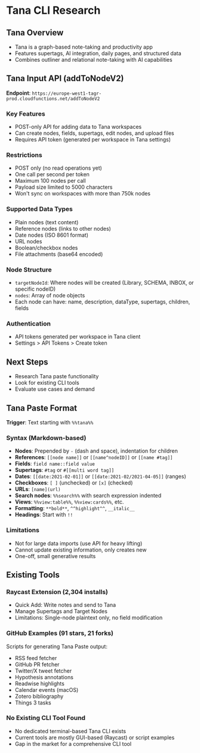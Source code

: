 # Tana CLI Research

## Tana Overview

- Tana is a graph-based note-taking and productivity app
- Features supertags, AI integration, daily pages, and structured data
- Combines outliner and relational note-taking with AI capabilities

## Tana Input API (addToNodeV2)

**Endpoint**: `https://europe-west1-tagr-prod.cloudfunctions.net/addToNodeV2`

### Key Features

- POST-only API for adding data to Tana workspaces
- Can create nodes, fields, supertags, edit nodes, and upload files
- Requires API token (generated per workspace in Tana settings)

### Restrictions

- POST only (no read operations yet)
- One call per second per token
- Maximum 100 nodes per call
- Payload size limited to 5000 characters
- Won't sync on workspaces with more than 750k nodes

### Supported Data Types

- Plain nodes (text content)
- Reference nodes (links to other nodes)
- Date nodes (ISO 8601 format)
- URL nodes
- Boolean/checkbox nodes
- File attachments (base64 encoded)

### Node Structure

- `targetNodeId`: Where nodes will be created (Library, SCHEMA, INBOX, or specific nodeID)
- `nodes`: Array of node objects
- Each node can have: name, description, dataType, supertags, children, fields

### Authentication

- API tokens generated per workspace in Tana client
- Settings > API Tokens > Create token

## Next Steps

- Research Tana paste functionality
- Look for existing CLI tools
- Evaluate use cases and demand

## Tana Paste Format

**Trigger**: Text starting with `%%tana%%`

### Syntax (Markdown-based)

- **Nodes**: Prepended by `-` (dash and space), indentation for children
- **References**: `[[node name]]` or `[[name^nodeID]]` or `[[name #tag]]`
- **Fields**: `field name::field value`
- **Supertags**: `#tag` or `#[[multi word tag]]`
- **Dates**: `[[date:2021-02-01]]` or `[[date:2021-02/2021-04-05]]` (ranges)
- **Checkboxes**: `[ ]` (unchecked) or `[x]` (checked)
- **URLs**: `[name](url)`
- **Search nodes**: `%%search%%` with search expression indented
- **Views**: `%%view:table%%`, `%%view:cards%%`, etc.
- **Formatting**: `**bold**`, `^^highlight^^`, `__italic__`
- **Headings**: Start with `!!`

### Limitations

- Not for large data imports (use API for heavy lifting)
- Cannot update existing information, only creates new
- One-off, small generative results

## Existing Tools

### Raycast Extension (2,304 installs)

- Quick Add: Write notes and send to Tana
- Manage Supertags and Target Nodes
- Limitations: Single-node plaintext only, no field modification

### GitHub Examples (91 stars, 21 forks)

Scripts for generating Tana Paste output:

- RSS feed fetcher
- GitHub PR fetcher
- Twitter/X tweet fetcher
- Hypothesis annotations
- Readwise highlights
- Calendar events (macOS)
- Zotero bibliography
- Things 3 tasks

### No Existing CLI Tool Found

- No dedicated terminal-based Tana CLI exists
- Current tools are mostly GUI-based (Raycast) or script examples
- Gap in the market for a comprehensive CLI tool
